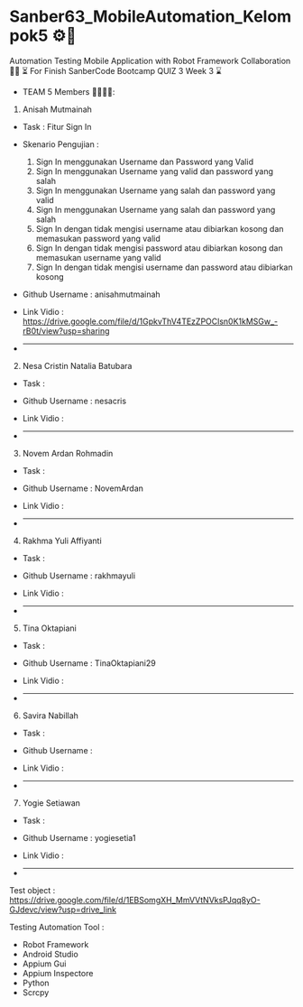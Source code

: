 # Sanber63_MobileAutomation_Kelompok5 ⚙️🔧
Automation Testing Mobile Application with Robot Framework Collaboration 🤝🤝
⏳ For Finish SanberCode Bootcamp QUIZ 3 Week 3 ⌛️

- TEAM 5 Members 👨‍💻👩‍💻:
1. Anisah Mutmainah
- Task : Fitur Sign In
- Skenario Pengujian : 
    1. Sign In menggunakan Username dan Password yang Valid
    2. Sign In menggunakan Username yang valid dan password yang salah
    3. Sign In menggunakan Username yang salah dan password yang valid
    4. Sign In menggunakan Username yang salah dan password yang salah
    5. Sign In dengan tidak mengisi username atau dibiarkan kosong dan memasukan password yang valid
    6. Sign In dengan tidak mengisi password atau dibiarkan kosong dan memasukan username yang valid
    7. Sign In dengan tidak mengisi username dan password atau dibiarkan kosong
- Github Username : anisahmutmainah

- Link Vidio : https://drive.google.com/file/d/1GpkvThV4TEzZPOClsn0K1kMSGw_-rB0t/view?usp=sharing
- ______________________________
2. Nesa Cristin Natalia Batubara
- Task : 

- Github Username : nesacris

- Link Vidio : 
- ______________________________
3. Novem Ardan Rohmadin
- Task : 

- Github Username : NovemArdan

- Link Vidio : 
- ______________________________
4. Rakhma Yuli Affiyanti
- Task : 

- Github Username : rakhmayuli

- Link Vidio : 
- ______________________________
5. Tina Oktapiani
- Task : 

- Github Username : TinaOktapiani29

- Link Vidio : 
- ______________________________
6. Savira Nabillah
- Task :

- Github Username :

- Link Vidio : 
- ______________________________
7. Yogie Setiawan
- Task : 

- Github Username : yogiesetia1

- Link Vidio : 
- ______________________________

Test object : 
https://drive.google.com/file/d/1EBSomgXH_MmVVtNVksPJqq8yO-GJdevc/view?usp=drive_link 					

Testing Automation Tool :
- Robot Framework
- Android Studio 
- Appium Gui
- Appium Inspectore
- Python 
- Scrcpy
